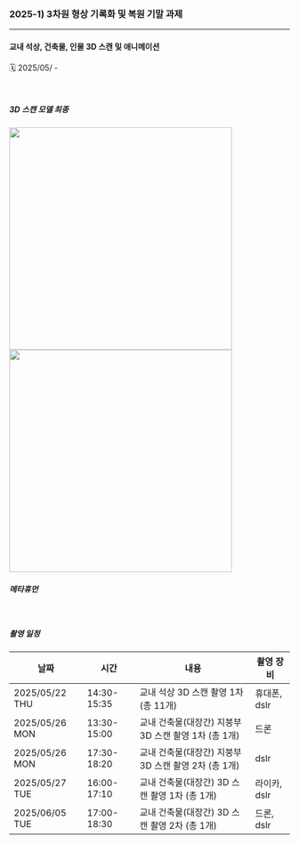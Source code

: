 ### 2025-1) 3차원 형상 기록화 및 복원 기말 과제
------
#### 교내 석상, 건축물, 인물 3D 스캔 및 애니메이션

🗓️ 2025/05/ - 

 &nbsp;
 &nbsp;
 
##### 3D 스캔 모델 최종
<p align="left">
  <img src="https://github.com/user-attachments/assets/67c7c2e2-df8a-4032-a946-126ef5aabe34" width="400"/>
  <img src="https://github.com/user-attachments/assets/a3a4c679-7df2-47e1-bd39-926eaf7eff2b" width="400"/>
</p>

##### 메타휴먼



 &nbsp;
 &nbsp;
 ##### 촬영 일정
|날짜|시간|내용|촬영 장비|
|------|---|---|------|
|2025/05/22 THU|14:30-15:35|교내 석상 3D 스캔 촬영 1차 (총 11개)|휴대폰, dslr|
|2025/05/26 MON|13:30-15:00|교내 건축물(대장간) 지붕부 3D 스캔 촬영 1차 (총 1개)|드론|
|2025/05/26 MON|17:30-18:20|교내 건축물(대장간) 지붕부 3D 스캔 촬영 2차 (총 1개)|dslr|
|2025/05/27 TUE|16:00-17:10|교내 건축물(대장간) 3D 스캔 촬영 1차 (총 1개)|라이카, dslr|
|2025/06/05 TUE|17:00-18:30|교내 건축물(대장간) 3D 스캔 촬영 2차 (총 1개)|드론, dslr|
